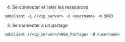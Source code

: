 4. Se connecter et lister les ressources

```
smbclient -L //<ip_server> -U <username> -m SMB3
```

3. Se connecter à un partage

```
smbclient //<ip_server>/<Nom_Partage> -U <username>
```